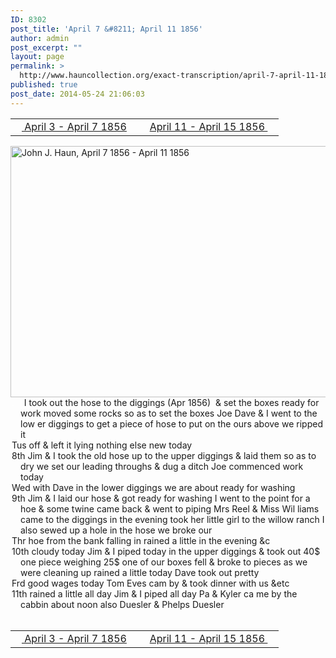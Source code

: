 ```yaml
---
ID: 8302
post_title: 'April 7 &#8211; April 11 1856'
author: admin
post_excerpt: ""
layout: page
permalink: >
  http://www.hauncollection.org/exact-transcription/april-7-april-11-1856-2/
published: true
post_date: 2014-05-24 21:06:03
---
```

<table style="width: 100%;" align="center">
<tbody>
<tr>
<td width="50%"><a title="April 3 – April 7 1856" href="http://www.hauncollection.org/version-2/version-ii-series-i/april-3-april-7-1856/"><img src="https://lh3.googleusercontent.com/-EFJpxxNiPNw/VqgtWBCZrMI/AAAAAAAAAFU/WfY4lPFWWkg/s800-Ic42/Soeb-Plain-Arrows-8-10px.png" alt="" width="10" height="10" /> April 3 - April 7 1856</a></td>
<td style="text-align: right;"><a title="April 11 – April 15 1856" href="http://www.hauncollection.org/version-2/version-ii-series-i/april-11-april-15-1856/"> April 11 - April 15 1856 <img src="https://lh3.googleusercontent.com/-67k0cYlpXHw/VqgtWKz1MXI/AAAAAAAAAFU/k9PW_Piyurk/s800-Ic42/Soeb-Plain-Arrows-5-10px.png" alt="" width="10" height="10" /></a></td>
</tr>
</tbody>
</table>
<a href="http://www.hauncollection.org/wp-content/uploads/John Haun/JJH_163_April 7 1856 - April 11 1856.JPG" target="_blank" rel="noopener"><img class="alignnone wp-image-2392 size-large" src="http://www.hauncollection.org/wp-content/uploads/John Haun/JJH_163_April 7 1856 - April 11 1856-1024x682.jpg" alt="John J. Haun, April 7 1856 - April 11 1856" width="604" height="402" /></a>
<div style="text-indent: -1em; padding-left: 16px;"><span style="color: #ffffff;">. </span>   I took out the hose to the diggings (Apr 1856)  &amp; set the boxes ready for
work moved some rocks so as to set the boxes Joe Dave &amp; I went to the low
er diggings to get a piece of hose to put on the ours above we ripped it</div>
<div style="text-indent: -1em; padding-left: 16px;">Tus off &amp; left it lying nothing else new today</div>
<div style="text-indent: -1em; padding-left: 16px;">8th Jim &amp; I took the old hose up to the upper diggings &amp; laid them so as to dry
we set our leading throughs &amp; dug a ditch Joe commenced work today</div>
<div style="text-indent: -1em; padding-left: 16px;">Wed with Dave in the lower diggings we are about ready for washing</div>
<div style="text-indent: -1em; padding-left: 16px;">9th Jim &amp; I laid our hose &amp; got ready for washing I went to the point for a
hoe &amp; some twine came back &amp; went to piping Mrs Reel &amp; Miss Wil
liams came to the diggings in the evening took her little girl to
the willow ranch I also sewed up a hole in the hose we broke our</div>
<div style="text-indent: -1em; padding-left: 16px;">Thr hoe from the bank falling in rained a little in the evening &amp;c</div>
<div style="text-indent: -1em; padding-left: 16px;">10th cloudy today Jim &amp; I piped today in the upper diggings &amp; took
out 40$ one piece weighing 25$ one of our boxes fell &amp; broke to pieces
as we were cleaning up rained a little today Dave took out pretty</div>
<div style="text-indent: -1em; padding-left: 16px;">Frd good wages today Tom Eves cam by &amp; took dinner with us &amp;etc</div>
<div style="text-indent: -1em; padding-left: 16px;">11th rained a little all day Jim &amp; I piped all day Pa &amp; Kyler ca
me by the cabbin about noon also Duesler &amp; Phelps Duesler</div>
&nbsp;
<table style="width: 100%;" align="center">
<tbody>
<tr>
<td width="50%"><a title="April 3 – April 7 1856" href="http://www.hauncollection.org/version-2/version-ii-series-i/april-3-april-7-1856/"><img src="https://lh3.googleusercontent.com/-EFJpxxNiPNw/VqgtWBCZrMI/AAAAAAAAAFU/WfY4lPFWWkg/s800-Ic42/Soeb-Plain-Arrows-8-10px.png" alt="" width="10" height="10" /> April 3 - April 7 1856</a></td>
<td style="text-align: right;"><a title="April 11 – April 15 1856" href="http://www.hauncollection.org/version-2/version-ii-series-i/april-11-april-15-1856/"> April 11 - April 15 1856 <img src="https://lh3.googleusercontent.com/-67k0cYlpXHw/VqgtWKz1MXI/AAAAAAAAAFU/k9PW_Piyurk/s800-Ic42/Soeb-Plain-Arrows-5-10px.png" alt="" width="10" height="10" /></a></td>
</tr>
</tbody>
</table>